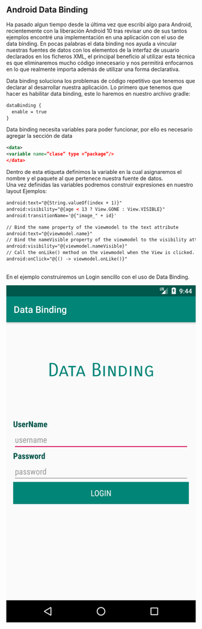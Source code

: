 ## Android Data Binding

Ha pasado algun tiempo desde la última vez que escribí algo para Android, recientemente con la liberación Android 10 tras revisar uno de sus tantos ejemplos encontré una implementación en una aplicación con el uso de data binding.
En pocas palabras el data binding nos ayuda a vincular nuestras fuentes de datos con los elementos de la interfaz de usuario declarados en los ficheros XML, el principal beneficio al utilizar esta técnica es que eliminaremos mucho código innecesario y nos permitirá enfocarnos en lo que realmente importa además de utilizar una forma declarativa.

Data binding soluciona los problemas de código repetitivo que tenemos que declarar al desarrollar nuestra aplicación.
Lo primero que tenemos que hacer es habilitar data binding, este lo haremos en nuestro archivo gradle:

```xml
dataBinding {
  enable = true
}
```


Data binding necesita variables para poder funcionar, por ello es necesario agregar la sección de data

```xml
<data>
<variable name=”clase” type =”package”/>
</data>

```

Dentro de esta etiqueta definimos la variable en la cual asignaremos el nombre y el paquete al que pertenece nuestra fuente de datos.
<br/>
Una vez definidas las variables podremos construir expresiones en nuestro layout
Ejemplos:

```xml
android:text="@{String.valueOf(index + 1)}"
android:visibility="@{age < 13 ? View.GONE : View.VISIBLE}"
android:transitionName='@{"image_" + id}'
```

```xml
// Bind the name property of the viewmodel to the text attribute
android:text="@{viewmodel.name}"
// Bind the nameVisible property of the viewmodel to the visibility attribute
android:visibility="@{viewmodel.nameVisible}"
// Call the onLike() method on the viewmodel when the View is clicked.
android:onClick="@{() -> viewmodel.onLike()}"

```

<br/>
En el ejemplo construiremos un Login sencillo con el uso de Data Binding.
<br/>

![](Login.png)

<br/>





